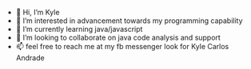 - 👋 Hi, I’m Kyle
- 👀 I’m interested in advancement towards my programming capability
- 🌱 I’m currently learning java/javascript
- 💞️ I’m looking to collaborate on java code analysis and support
- 📫 feel free to reach me at my fb messenger look for Kyle Carlos Andrade

<!---
Quiyo25/Quiyo25 is a ✨ special ✨ repository because its `README.md` (this file) appears on your GitHub profile.
You can click the Preview link to take a look at your changes.
--->
